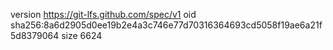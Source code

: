 version https://git-lfs.github.com/spec/v1
oid sha256:8a6d2905d0ee19b2e4a3c746e77d70316364693cd5058f19ae6a21f5d8379064
size 6624
